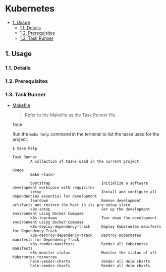 # Kubernetes

- [1. Usage](#1-usage)
  - [1.1. Details](#11-details)
  - [1.2. Prerequisites](#12-prerequisites)
  - [1.3. Task Runner](#13-task-runner)

## 1. Usage

### 1.1. Details

### 1.2. Prerequisites

### 1.3. Task Runner

- [Makefile](Makefile)
  > Refer to the Makefile as the Task Runner file.

  > [!NOTE]
  > Run the `make help` command in the terminal to list the tasks used for the project.

  ```plaintext
  $ make help

  Task Runner
          A collection of tasks used in the current project.

  Usage
          make <task>

          bootstrap                       Initialize a software development workspace with requisites
          setup                           Install and configure all dependencies essential for development
          teardown                        Remove development artifacts and restore the host to its pre-setup state
          k8s-setup                       Set up the development environment using Docker Compose
          k8s-teardown                    Tear down the development environment using Docker Compose
          k8s-deploy-dependency-track     Deploy Kubernetes manifests for Dependency-Track
          k8s-destroy-dependency-track    Destroy Kubernetes manifests for Dependency-Track
          k8s-render-manifests            Render all Kubernetes manifests
          k8s-monitor-status              Monitor the status of all Kubernetes resources
          helm-vendor-charts              Vendor all Helm charts
          helm-render-charts              Render all Helm charts
  ```
